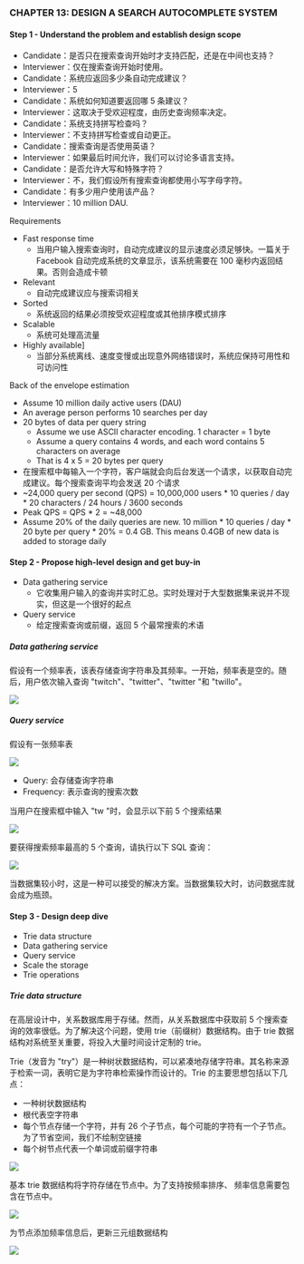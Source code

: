 ### CHAPTER 13: DESIGN A SEARCH AUTOCOMPLETE SYSTEM

#### Step 1 - Understand the problem and establish design scope

-   Candidate：是否只在搜索查询开始时才支持匹配，还是在中间也支持？
-   Interviewer：仅在搜索查询开始时使用。
-   Candidate：系统应返回多少条自动完成建议？
-   Interviewer：5
-   Candidate：系统如何知道要返回哪 5 条建议？
-   Interviewer：这取决于受欢迎程度，由历史查询频率决定。
-   Candidate：系统支持拼写检查吗？
-   Interviewer：不支持拼写检查或自动更正。
-   Candidate：搜索查询是否使用英语？
-   Interviewer：如果最后时间允许，我们可以讨论多语言支持。
-   Candidate：是否允许大写和特殊字符？
-   Interviewer：不，我们假设所有搜索查询都使用小写字母字符。
-   Candidate：有多少用户使用该产品？
-   Interviewer：10 million DAU.



Requirements

-   Fast response time
    -   当用户输入搜索查询时，自动完成建议的显示速度必须足够快。一篇关于 Facebook 自动完成系统的文章显示，该系统需要在 100 毫秒内返回结果。否则会造成卡顿
-   Relevant
    -   自动完成建议应与搜索词相关
-   Sorted
    -   系统返回的结果必须按受欢迎程度或其他排序模式排序
-   Scalable
    -   系统可处理高流量
-   Highly available]
    -   当部分系统离线、速度变慢或出现意外网络错误时，系统应保持可用性和可访问性



Back of the envelope estimation

-   Assume 10 million daily active users (DAU)
-   An average person performs 10 searches per day
-   20 bytes of data per query string
    -   Assume we use ASCII character encoding. 1 character = 1 byte
    -   Assume a query contains 4 words, and each word contains 5 characters on average
    -   That is 4 x 5 = 20 bytes per query
-   在搜索框中每输入一个字符，客户端就会向后台发送一个请求，以获取自动完成建议。每个搜索查询平均会发送 20 个请求
-   ~24,000 query per second (QPS) = 10,000,000 users * 10 queries / day * 20 characters / 24 hours / 3600 seconds
-   Peak QPS = QPS * 2 = ~48,000
-   Assume 20% of the daily queries are new. 10 million * 10 queries / day * 20 byte per query * 20% = 0.4 GB. This means 0.4GB of new data is added to storage daily





#### Step 2 - Propose high-level design and get buy-in

-   Data gathering service
    -   它收集用户输入的查询并实时汇总。实时处理对于大型数据集来说并不现实，但这是一个很好的起点
-   Query service
    -   给定搜索查询或前缀，返回 5 个最常搜索的术语



##### Data gathering service

假设有一个频率表，该表存储查询字符串及其频率。一开始，频率表是空的。随后，用户依次输入查询 "twitch"、"twitter"、"twitter "和 "twillo"。

![](https://inasa.dev/image/systemdesign/13/1.png)

##### Query service

假设有一张频率表 

![](https://inasa.dev/image/systemdesign/13/2.png)

-   Query: 会存储查询字符串
-   Frequency: 表示查询的搜索次数

当用户在搜索框中输入 "tw "时，会显示以下前 5 个搜索结果

![](https://inasa.dev/image/systemdesign/13/3.png)

要获得搜索频率最高的 5 个查询，请执行以下 SQL 查询：

![](https://inasa.dev/image/systemdesign/13/4.png)

当数据集较小时，这是一种可以接受的解决方案。当数据集较大时，访问数据库就会成为瓶颈。



#### Step 3 - Design deep dive

-   Trie data structure
-   Data gathering service
-   Query service
-   Scale the storage
-   Trie operations

##### Trie data structure

在高层设计中，关系数据库用于存储。然而，从关系数据库中获取前 5 个搜索查询的效率很低。为了解决这个问题，使用 trie（前缀树）数据结构。由于 trie 数据结构对系统至关重要，将投入大量时间设计定制的 trie。

Trie（发音为 "try"）是一种树状数据结构，可以紧凑地存储字符串。其名称来源于检索一词，表明它是为字符串检索操作而设计的。Trie 的主要思想包括以下几点：

-   一种树状数据结构
-   根代表空字符串
-   每个节点存储一个字符，并有 26 个子节点，每个可能的字符有一个子节点。为了节省空间，我们不绘制空链接
-   每个树节点代表一个单词或前缀字符串

![](https://inasa.dev/image/systemdesign/13/5.png)

基本 trie 数据结构将字符存储在节点中。为了支持按频率排序、 频率信息需要包含在节点中。

![](https://inasa.dev/image/systemdesign/13/6.png)

为节点添加频率信息后，更新三元组数据结构

![](https://inasa.dev/image/systemdesign/13/7.png)